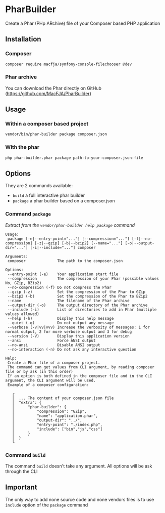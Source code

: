 # PharBuilder

Create a Phar (PHp ARchive) file of your Composer based PHP application

## Installation

### Composer

```sh
composer require macfja/symfony-console-filechooser @dev
```

### Phar archive

You can download the Phar directly on GitHub (https://github.com/MacFJA/PharBuilder)

## Usage

### Within a composer based project

```sh
vendor/bin/phar-builder package composer.json
```

### With the phar

```sh
php phar-builder.phar package path-to-your-composer.json-file
```

## Options

They are 2 commands available:

* `build` a full interactive phar builder
* `package` a phar builder based on a composer.json

### Command `package`

_Extract from the `vendor/phar-builder help package` command_

```
Usage:
 package [-e|--entry-point="..."] [--compression="..."] [-f|--no-compression] [-z|--gzip] [-b|--bzip2] [--name="..."] [-o|--output-dir="..."] [-i|--include="..."] composer

Arguments:
 composer              The path to the composer.json

Options:
 --entry-point (-e)    Your application start file
 --compression         The compression of your Phar (possible values No, GZip, BZip2)
 --no-compression (-f) Do not compress the Phar
 --gzip (-z)           Set the compression of the Phar to GZip
 --bzip2 (-b)          Set the compression of the Phar to BZip2
 --name                The filename of the Phar archive
 --output-dir (-o)     The output directory of the Phar archive
 --include (-i)        List of directories to add in Phar (multiple values allowed)
 --help (-h)           Display this help message
 --quiet (-q)          Do not output any message
 --verbose (-v|vv|vvv) Increase the verbosity of messages: 1 for normal output, 2 for more verbose output and 3 for debug
 --version (-V)        Display this application version
 --ansi                Force ANSI output
 --no-ansi             Disable ANSI output
 --no-interaction (-n) Do not ask any interactive question

Help:
 Create a Phar file of a composer project.
 The command can get values from CLI argument, by reading composer file or by ask (in this order)
 If an option is both defined in the composer file and in the CLI argument, the CLI argument will be used.
 Example of a composer configuration:

   ┌
   │  ... The content of your composer.json file
   │  "extra": {
   │      "phar-builder": {
   │          "compression": "GZip",
   │          "name": "application.phar",
   │          "output-dir": "../",
   │          "entry-point": "./index.php",
   │          "include": ["bin","js","css"]
   │      }
   │  }
   └
```

### Command `build`

The command `build` doesn't take any argument. All options will be ask through the CLI

## Important

The only way to add none source code and none vendors files is to use `include` option of the `package` command